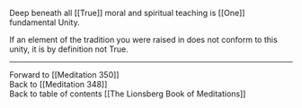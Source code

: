 Deep beneath all [[True]] moral and spiritual teaching is [[One]] fundamental Unity. 

If an element of the tradition you were raised in does not conform to this unity, it is by definition not True. 

___

Forward to [[Meditation 350]]  
Back to [[Meditation 348]]  
Back to table of contents [[The Lionsberg Book of Meditations]]  